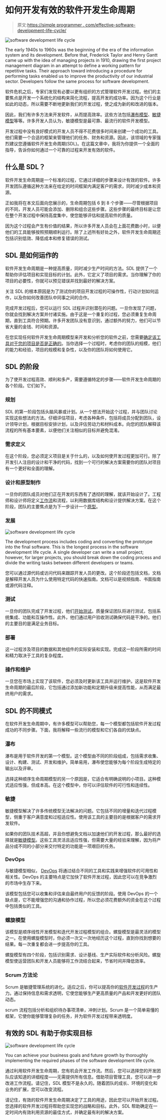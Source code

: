 # 如何开发有效的软件开发生命周期

> 原文:[https://simple programmer . com/effective-software-development-life-cycle/](https://simpleprogrammer.com/effective-software-development-life-cycle/)

![software development life cycle](img/70cdaabc6cb368e0cf78e0a912d5dec8.png)

The early 1940s to 1960s was the beginning of the era of the information system and its development. Before that, Frederick Taylor and Henry Gantt came up with the idea of managing projects in 1910, drawing the first project management diagram in an attempt to define a working pattern for repetitive tasks. Their approach toward introducing a procedure for performing tasks enabled us to improve the productivity of our industrial sector. Developers follow the same process for software development.

软件危机之后，专家们发现有必要以更有组织的方式管理软件开发过程。他们的主要焦点是开发一个系统化的结构来简化流程，提高开发的成功率。因为这个行业是如此的动态，所以需要不断地更新我们的开发过程，使之成为新的和改进的版本。

因此，我们有许多方法来开发软件，从而提高效率。这些方法包括[瀑布模型](https://simpleprogrammer.com/software-development-methodologies/)、[敏捷模型](https://simpleprogrammer.com/agile-implementation/)等等。许多开发人员认为，敏捷模型是最可靠、最流行的软件开发模型。

开发过程中没有良好模式的开发人员不得不花费很多时间来创建一个成功的工具。他们需要一个合适的框架来管理他们的任务、财务和资源。因此，该领域的专家强烈建议您遵循软件开发生命周期(SDL)。在这篇文章中，我将为你提供一个全面的指导，告诉你如何通过一个可靠的过程来开发有效的软件。

## 什么是 SDL？

软件开发生命周期是一个标准的过程，它通过详细的步骤来设计有效的软件。许多开发团队遵循这种方法来在给定的时间框架内满足客户的需求，同时减少成本和资源。

正如我将在本文后面向您展示的，生命周期包括 6 到 8 个步骤——尽管根据项目的不同，开发人员可能会添加、删除和组合这些步骤。这些步骤的最终目标是让您在整个开发过程中保持高度集中，使您能够评估和提高软件的质量。

因为这个过程会产生有价值的结果，所以许多开发人员会在上面花费数小时，以便他们的工具能够按照预期顺利运行。除了上述所有好处之外，软件开发生命周期还包括识别低效、降低成本和修复错误的测试。

## SDL 是如何运作的

软件开发生命周期是一种提高质量，同时减少生产时间的方法。SDL 提供了一个帮助你评估项目和实现目标的计划。此外，它定义了项目的需求。当你理解了你的项目的必要性，你就可以预见错误并找到最好的解决方案。

关注 SDL 的根本原因是为了测试你的项目开发过程的可操作性，行动计划如何运作，以及你如何改善团队中同事之间的合作。

完成开发过程后，您可以运行 SDL 过程并识别潜在的问题。一旦你发现了问题，你就会找到解决方案并付诸实施。由于这是一个重复的过程，您必须重复生命周期，直到工具符合预期。许多开发团队没有意识到，通过额外的努力，他们可以节省大量的金钱、时间和资源。

在您实现任何软件开发生命周期模型来开发和分析您的软件之前，您需要[确定该工具对于您的项目是否是正确的](https://simpleprogrammer.com/best-test-management-tool/)。当你选择一个过程时，考虑你的团队的规模，他们的能力和经验，项目的规模和复杂性，以及你的团队将如何使用它。

## SDL 的阶段

为了使开发过程高效、顺利和多产，需要遵循特定的步骤——软件开发生命周期的各个阶段。它们如下。

### 规划

SDL 的第一阶段包括头脑风暴或计划。从一个想法开始这个过程，并与团队讨论实现这些想法的方法。仔细评估项目，考虑各种条件，包括将成员分配到团队，设计领导计划，根据目标安排计划，以及评估劳动力和材料成本。向您的团队解释该流程的所有基本要素，以便他们关注相似的目标并避免混淆。

### 需求定义

在这个阶段，您必须定义项目是关于什么的，以及如何使开发过程更加可行。除了开发引人注目的设计和干净的代码，找到一个可行的解决方案需要你的团队对项目有一个更好和全面的理解。

### 设计和原型制作

一旦你的团队成员对他们正在开发的东西有了透彻的理解，就该开始设计了。工程师和设计师将定义[工作流](https://creately.com/blog/diagrams/what-is-a-workflow-guide-and-templates/)和流程，以利用数据库结构和设计提供解决方案。在这个阶段，团队的主要焦点是为下一步设计一个[原型](https://creately.com/blog/diagrams/what-is-prototyping-techniques-process/)。

### 发展

![software development life cycle](img/9ac4fed580757f2754b82aa6245649d7.png)

The development process includes coding and converting the prototype into the final software. This is the longest process in the software development life cycle. A single developer can write a small project; however, for larger projects, you should break down the coding process and divide the writing tasks between different developers or teams.

您可以通过源代码或访问代码来跟踪开发人员的更改。这个阶段还包括文档，文档是解释开发人员为什么使用特定代码的快速指南。文档可以是视频指南、书面指南或源代码注释。

### 测试

一旦你的团队完成了开发过程，他们[开始测试](https://simpleprogrammer.com/advanced-software-testing/)。质量保证团队将进行测试，包括系统集成、功能和互操作性。此外，他们通过用户验收测试确保代码是干净的。他们的主要目的是满足业务目标。

### 部署

这一过程涉及项目的数据和其他组件的实际安装和实现。完成这一阶段所需的时间和精力取决于工具的复杂程度。

### 操作和维护

一旦您在市场上实现了该软件，您必须及时更新该工具并运行维护。这是软件开发生命周期的最后阶段，它包括通过添加新功能和定期升级来提高性能，从而满足最终用户的需求。

## SDL 的不同模式

在软件开发生命周期中，有许多模型可以帮助您，每一个模型都包括软件开发过程成功的不同步骤。下面，我将解释一些流行的模型和它们各自的优缺点。

### 瀑布

瀑布是用于软件开发的第一个模型。这个模型由不同的阶段组成，包括需求收集、设计、构建、测试、开发和维护。简单易用，瀑布使您能够为每个阶段生成特定的输出以及评审。

选择这种顺序生命周期模型的另一个原因是，它适合有明确说明的小项目。这种模式适应性强，但成本高。在这个模型中，你可以评估软件的可行性和连续性。

### 敏捷

敏捷模型解决了许多传统模型无法解决的问题。它包括不同的增量和迭代过程模型，侧重于客户满意度和过程适应性。使用该工具的主要目的是根据客户的需求开发软件。

如果你的团队技术高超，并且你想避免文档以加速他们的开发过程，那么最好的选择就是[敏捷模型](https://www.amazon.com/dp/1628251999/makithecompsi-20)。这些工具灵活且适应性强，但需要大量的经验来理解，因为将产品分成不同的小部分来交付特定的功能是一项艰巨的任务。

### DevOps

与敏捷模型相似， [DevOps](https://simpleprogrammer.com/devops-code-apocalypse/) 将通过结合不同的工具和实践来增强软件的可用性和相关性。DevOps 的主要特点是它加快了软件开发过程，因此您可以在竞争激烈的市场中生存下来。

该模型包括您可以收集和评估来自最终用户的反馈的阶段。使用 DevOps 的一个缺点是，它不能增强您的沟通和协作过程，所以您必须花费额外的资金在这个过程中包括类似的工具。

### 螺旋模型

该模型是顺序线性开发模型和迭代开发过程模型的组合。螺旋模型是最灵活的模型之一。在使用螺旋模型时，你必须一次又一次地经历这个过程，直到你找到想要的结果。每一次重复都会进一步提高你的工具。

螺旋模型有四个阶段，包括识别需求、设计基线、生产实际软件和分析风险。螺旋模型使运营团队和开发人员能够将工作流结合起来，节省时间并降低效率。

### Scrum 方法论

Scrum 是敏捷管理系统的进化。适应之后，你可以提高你的[软件开发过程](https://www.amazon.com/dp/148423944X/makithecompsi-20)的生产力。通过保持信息和需求透明，它使您能够生产更高质量的产品和开发更好的团队动态。

scrum 流程包括分析和组织待办事项清单，冲刺计划。Scrum 是一个简单易懂的框架，它使你能够管理复杂的任务，并为软件开发过程带来透明度。

## 有效的 SDL 有助于你实现目标

![software development life cycle](img/04a55a7bbb03f32f2de3099a798c77e0.png)

You can achieve your business goals and future growth by thoroughly implementing the required phases of the software development life cycle.

通过利用软件开发生命周期，您有机会开发工作流。然后，您可以选择您的开发团队应该知道的详细程度——无需提供所有信息。借助项目管理工具，您可以进一步改进工作流程。请记住，SDL 模型不是永久的。随着团队的成长、环境的变化和业务的扩展，您可以改变流程。

请记住，有效的软件开发生命周期决定了工具的用途，因此您可以开始开发过程。您选择的软件开发过程将帮助您实现您的战略和目标。此外，SDL 帮助确定在一定时间内有效利用资源的最佳方式，并确定最有利的解决方案。